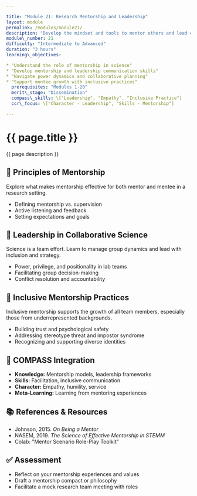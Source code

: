 ```yaml
---

title: "Module 21: Research Mentorship and Leadership"
layout: module
permalink: /modules/module21/
description: "Develop the mindset and tools to mentor others and lead collaborative research effectively."
module\_number: 21
difficulty: "Intermediate to Advanced"
duration: "3 hours"
learning\_objectives:

* "Understand the role of mentorship in science"
* "Develop mentorship and leadership communication skills"
* "Navigate power dynamics and collaborative planning"
* "Support mentee growth with inclusive practices"
  prerequisites: "Modules 1-20"
  merit\_stage: "Dissemination"
  compass\_skills: \["Leadership", "Empathy", "Inclusive Practice"]
  ccr\_focus: \["Character - Leadership", "Skills - Mentorship"]

---
```


<div class="main-content">
  <div class="hero">
    <div class="hero-content">
      <h1>{{ page.title }}</h1>
      <p class="hero-subtitle">{{ page.description }}</p>
    </div>
  </div>

  <section class="section">
    <h2>🔗 Principles of Mentorship</h2>
    <p>Explore what makes mentorship effective for both mentor and mentee in a research setting.</p>
    <ul>
      <li>Defining mentorship vs. supervision</li>
      <li>Active listening and feedback</li>
      <li>Setting expectations and goals</li>
    </ul>
  </section>

  <section class="section">
    <h2>👥 Leadership in Collaborative Science</h2>
    <p>Science is a team effort. Learn to manage group dynamics and lead with inclusion and strategy.</p>
    <ul>
      <li>Power, privilege, and positionality in lab teams</li>
      <li>Facilitating group decision-making</li>
      <li>Conflict resolution and accountability</li>
    </ul>
  </section>

  <section class="section">
    <h2>🧡 Inclusive Mentorship Practices</h2>
    <p>Inclusive mentorship supports the growth of all team members, especially those from underrepresented backgrounds.</p>
    <ul>
      <li>Building trust and psychological safety</li>
      <li>Addressing stereotype threat and impostor syndrome</li>
      <li>Recognizing and supporting diverse identities</li>
    </ul>
  </section>

  <section class="section">
    <h2>🌟 COMPASS Integration</h2>
    <ul>
      <li><strong>Knowledge:</strong> Mentorship models, leadership frameworks</li>
      <li><strong>Skills:</strong> Facilitation, inclusive communication</li>
      <li><strong>Character:</strong> Empathy, humility, service</li>
      <li><strong>Meta-Learning:</strong> Learning from mentoring experiences</li>
    </ul>
  </section>

  <section class="section">
    <h2>📚 References & Resources</h2>
    <ul>
      <li>Johnson, 2015. <em>On Being a Mentor</em></li>
      <li>NASEM, 2019. <em>The Science of Effective Mentorship in STEMM</em></li>
      <li>Colab: "Mentor Scenario Role-Play Toolkit"</li>
    </ul>
  </section>

  <section class="section">
    <h2>✅ Assessment</h2>
    <ul>
      <li>Reflect on your mentorship experiences and values</li>
      <li>Draft a mentorship compact or philosophy</li>
      <li>Facilitate a mock research team meeting with roles</li>
    </ul>
  </section>
</div>
